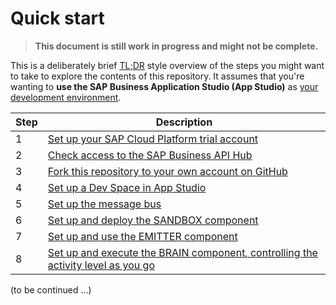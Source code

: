 # Quick start

> **This document is still work in progress and might not be complete.**

This is a deliberately brief [TL;DR](https://www.urbandictionary.com/define.php?term=tl%3Bdr) style overview of the steps you might want to take to explore the contents of this repository. It assumes that you're wanting to **use the SAP Business Application Studio (App Studio)** as [your development environment](README.md#a-development-environment).

|Step|Description|
|-|-|
|1|[Set up your SAP Cloud Platform trial account](README.md#an-sap-cloud-platform-trial-account)|
|2|[Check access to the SAP Business API Hub](README.md#access-to-the-sap-business-api-hub)|
|3|[Fork this repository to your own account on GitHub](README.md#download-and-installation)|
|4|[Set up a Dev Space in App Studio](usingappstudio/)|
|5|[Set up the message bus](messagebus/)|
|6|[Set up and deploy the SANDBOX component](s4hana/sandbox/)|
|7|[Set up and use the EMITTER component](s4hana/event/)|
|8|[Set up and execute the BRAIN component, controlling the activity level as you go](cap/brain/)|

(to be continued ...)
